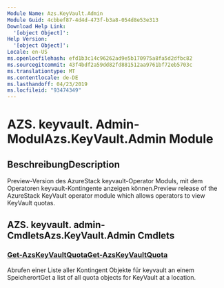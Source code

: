 ```yaml
---
Module Name: Azs.KeyVault.Admin
Module Guid: 4cbbef87-4d4d-473f-b3a8-054d8e53e313
Download Help Link:
  '[object Object]': 
Help Version:
  '[object Object]': 
Locale: en-US
ms.openlocfilehash: efd1b3c14c96262ad9e5b170975a8fa5d2dfbc82
ms.sourcegitcommit: 43f4bdf2a59dd82fd881512aa9761bf72eb5703c
ms.translationtype: MT
ms.contentlocale: de-DE
ms.lasthandoff: 04/23/2019
ms.locfileid: "93474349"
---
```

# <span data-ttu-id="f034c-101">AZS. keyvault. Admin-Modul</span><span class="sxs-lookup"><span data-stu-id="f034c-101">Azs.KeyVault.Admin Module</span></span>
## <span data-ttu-id="f034c-102">Beschreibung</span><span class="sxs-lookup"><span data-stu-id="f034c-102">Description</span></span>
<span data-ttu-id="f034c-103">Preview-Version des AzureStack keyvault-Operator Moduls, mit dem Operatoren keyvault-Kontingente anzeigen können.</span><span class="sxs-lookup"><span data-stu-id="f034c-103">Preview release of the AzureStack KeyVault operator module which allows operators to view KeyVault quotas.</span></span>

## <span data-ttu-id="f034c-104">AZS. keyvault. admin-Cmdlets</span><span class="sxs-lookup"><span data-stu-id="f034c-104">Azs.KeyVault.Admin Cmdlets</span></span>
### [<span data-ttu-id="f034c-105">Get-AzsKeyVaultQuota</span><span class="sxs-lookup"><span data-stu-id="f034c-105">Get-AzsKeyVaultQuota</span></span>](Get-AzsKeyVaultQuota.md)
<span data-ttu-id="f034c-106">Abrufen einer Liste aller Kontingent Objekte für keyvault an einem Speicherort</span><span class="sxs-lookup"><span data-stu-id="f034c-106">Get a list of all quota objects for KeyVault at a location.</span></span>

